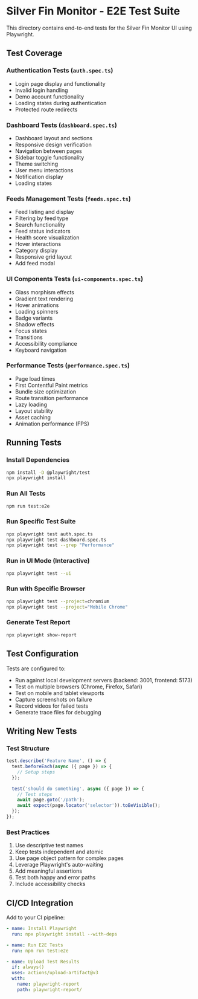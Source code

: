 # Silver Fin Monitor - E2E Test Suite

This directory contains end-to-end tests for the Silver Fin Monitor UI using Playwright.

## Test Coverage

### Authentication Tests (`auth.spec.ts`)
- Login page display and functionality
- Invalid login handling
- Demo account functionality
- Loading states during authentication
- Protected route redirects

### Dashboard Tests (`dashboard.spec.ts`)
- Dashboard layout and sections
- Responsive design verification
- Navigation between pages
- Sidebar toggle functionality
- Theme switching
- User menu interactions
- Notification display
- Loading states

### Feeds Management Tests (`feeds.spec.ts`)
- Feed listing and display
- Filtering by feed type
- Search functionality
- Feed status indicators
- Health score visualization
- Hover interactions
- Category display
- Responsive grid layout
- Add feed modal

### UI Components Tests (`ui-components.spec.ts`)
- Glass morphism effects
- Gradient text rendering
- Hover animations
- Loading spinners
- Badge variants
- Shadow effects
- Focus states
- Transitions
- Accessibility compliance
- Keyboard navigation

### Performance Tests (`performance.spec.ts`)
- Page load times
- First Contentful Paint metrics
- Bundle size optimization
- Route transition performance
- Lazy loading
- Layout stability
- Asset caching
- Animation performance (FPS)

## Running Tests

### Install Dependencies
```bash
npm install -D @playwright/test
npx playwright install
```

### Run All Tests
```bash
npm run test:e2e
```

### Run Specific Test Suite
```bash
npx playwright test auth.spec.ts
npx playwright test dashboard.spec.ts
npx playwright test --grep "Performance"
```

### Run in UI Mode (Interactive)
```bash
npx playwright test --ui
```

### Run with Specific Browser
```bash
npx playwright test --project=chromium
npx playwright test --project="Mobile Chrome"
```

### Generate Test Report
```bash
npx playwright show-report
```

## Test Configuration

Tests are configured to:
- Run against local development servers (backend: 3001, frontend: 5173)
- Test on multiple browsers (Chrome, Firefox, Safari)
- Test on mobile and tablet viewports
- Capture screenshots on failure
- Record videos for failed tests
- Generate trace files for debugging

## Writing New Tests

### Test Structure
```typescript
test.describe('Feature Name', () => {
  test.beforeEach(async ({ page }) => {
    // Setup steps
  });

  test('should do something', async ({ page }) => {
    // Test steps
    await page.goto('/path');
    await expect(page.locator('selector')).toBeVisible();
  });
});
```

### Best Practices
1. Use descriptive test names
2. Keep tests independent and atomic
3. Use page object pattern for complex pages
4. Leverage Playwright's auto-waiting
5. Add meaningful assertions
6. Test both happy and error paths
7. Include accessibility checks

## CI/CD Integration

Add to your CI pipeline:
```yaml
- name: Install Playwright
  run: npx playwright install --with-deps

- name: Run E2E Tests
  run: npm run test:e2e

- name: Upload Test Results
  if: always()
  uses: actions/upload-artifact@v3
  with:
    name: playwright-report
    path: playwright-report/
```